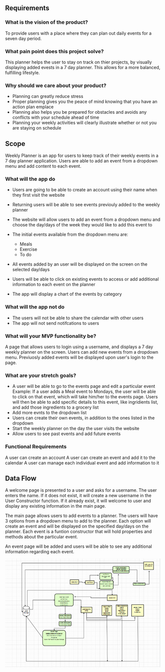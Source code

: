 ## **Requirements**

### **What is the vision of the product?**

To provide users with a place where they can plan out daily events for a seven day period.

### **What pain point does this project solve?** 

This planner helps the user to stay on track on thier projects, by visually displaying added evests in a 7 day planner. This allows for a more balanced, fulfilling lifestyle.

### **Why should we care about your product?**

- Planning can greatly reduce stress
- Proper planning gives you the peace of mind knowing that you have an action plan emplace
- Planning also helps you be prepared for obstacles and avoids any conflicts with your schedule ahead of time
- Planning your weekly activities will clearly illustrate whether or not you are staying on schedule


## **Scope** 

Weekly Planner is an app for users to keep track of their weekly events in a 7 day planner application. Users are able to add an event from a dropdown menu and add content to each event. 

### **What will the app do**

- Users are going to be able to create an account using their name when they first visit the website
- Returning users will be able to see events previouly added to the weekly planner
- The website will allow users to add an event from a dropdown menu and choose the day/days of the week they would like to add this event to
- The initial events available from the dropdown menu are: 
  - Meals 
  - Exercise
  - To do

- All events added by an user will be displayed on the screen on the selected day/days
- Users will be able to click on existing events to access or add additional information to each event on the planner 
- The app will display a chart of the events by category
 
### **What will the app not do**

- The users will not be able to share the calendar with other users
- The app will not send notifcations to users

### **What will your MVP functionality be?**

A page that allows users to login using a username, and displays a 7 day weekly planner on the screen. Users can add new events from a dropdown menu. Previuosly added events will be displayed upon user's login to the page. 

### **What are your stretch goals?**

- A user will be able to go to the events page and edit a particular event 
Example: If a user adds a Meal event to Mondays, the user will be able to click on that event, which will take him/her to the events page. Users will then be able to add specific details to this event, like ingridients list, and add those ingredients to a grocery list
- Add more evnts to the dropdown list
- Users can create their own events, in addition to the ones listed in the dropdown
- Start the weekly planner on the day the user visits the website 
- Allow users to see past events and add future events

### **Functional Requirements**

A user can create an account
A user can create an event and add it to the calendar
A user can manage each individual event and add information to it

## **Data Flow**

A welcome page is presented to a user and asks for a username. The user enters the name. If it does not exist, it will create a new username in the User Constructor function. If it already exist, it will welcome to user and display any existing information in the main page. 

The main page allows users to add events to a planner. The users will have 3 options from a dropdown menu to add to the planner. Each option will create an event and will be displayed on the specified day/days on the planner. Each event is a funtion constructor that will hold properties and methods about the particular event. 

An event page will be added and users will be able to see any additional information regarding each event. 

![Data Flow Diagram](./images/DataFlow.png "Data Flow")